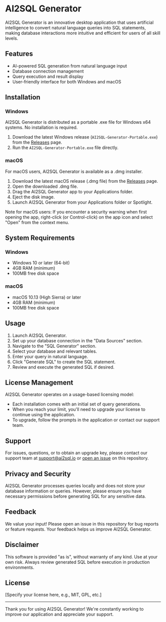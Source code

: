 # AI2SQL Generator

AI2SQL Generator is an innovative desktop application that uses artificial intelligence to convert natural language queries into SQL statements, making database interactions more intuitive and efficient for users of all skill levels.

## Features

- AI-powered SQL generation from natural language input
- Database connection management
- Query execution and result display
- User-friendly interface for both Windows and macOS

## Installation

### Windows
AI2SQL Generator is distributed as a portable .exe file for Windows x64 systems. No installation is required.

1. Download the latest Windows release (`AI2SQL-Generator-Portable.exe`) from the [Releases](https://github.com/mergisi/AI2sql-Generator/releases) page.
2. Run the `AI2SQL-Generator-Portable.exe` file directly.

### macOS
For macOS users, AI2SQL Generator is available as a .dmg installer.

1. Download the latest macOS release (.dmg file) from the [Releases](https://github.com/mergisi/AI2SQL-Generator/releases/tag/v1.0.3) page.
2. Open the downloaded .dmg file.
3. Drag the AI2SQL Generator app to your Applications folder.
4. Eject the disk image.
5. Launch AI2SQL Generator from your Applications folder or Spotlight.

Note for macOS users: If you encounter a security warning when first opening the app, right-click (or Control-click) on the app icon and select "Open" from the context menu.

## System Requirements

### Windows
- Windows 10 or later (64-bit)
- 4GB RAM (minimum)
- 100MB free disk space

### macOS
- macOS 10.13 (High Sierra) or later
- 4GB RAM (minimum)
- 100MB free disk space

## Usage

1. Launch AI2SQL Generator.
2. Set up your database connection in the "Data Sources" section.
3. Navigate to the "SQL Generator" section.
4. Select your database and relevant tables.
5. Enter your query in natural language.
6. Click "Generate SQL" to create the SQL statement.
7. Review and execute the generated SQL if desired.

## License Management

AI2SQL Generator operates on a usage-based licensing model:

- Each installation comes with an initial set of query generations.
- When you reach your limit, you'll need to upgrade your license to continue using the application.
- To upgrade, follow the prompts in the application or contact our support team.

## Support

For issues, questions, or to obtain an upgrade key, please contact our support team at support@ai2sql.io or [open an issue](https://github.com/mergisi/AI2sql-Generator/issues) on this repository.

## Privacy and Security

AI2SQL Generator processes queries locally and does not store your database information or queries. However, please ensure you have necessary permissions before generating SQL for any sensitive data.

## Feedback

We value your input! Please open an issue in this repository for bug reports or feature requests. Your feedback helps us improve AI2SQL Generator.

## Disclaimer

This software is provided "as is", without warranty of any kind. Use at your own risk. Always review generated SQL before execution in production environments.

## License

[Specify your license here, e.g., MIT, GPL, etc.]

---

Thank you for using AI2SQL Generator! We're constantly working to improve our application and appreciate your support.
